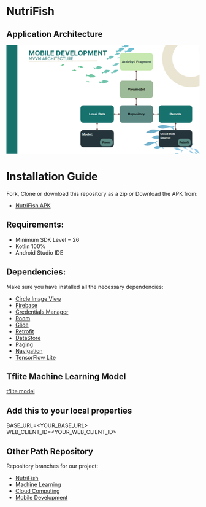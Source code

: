 # NutriFish


## Application Architecture
![view](https://github.com/NutriFish-C241-PS164/NutriFish-C241-PS164-Apps/blob/main/MVVM.png)


# Installation Guide
Fork, Clone or download this repository as a zip or Download the APK from:
- [NutriFish APK](https://github.com/NutriFish-C241-PS164/Nutrifish-C241-PS164-MobileDevelopment/releases/download/v1.0/NutriFish-v1.0.apk)

## Requirements:
- Minimum SDK Level = 26
- Kotlin 100%
- Android Studio IDE
  
## Dependencies:
Make sure you have installed all the necessary dependencies:
- [Circle Image View](https://github.com/hdodenhof/CircleImageView)
- [Firebase](https://firebase.google.com/docs/android/setup)
- [Credentials Manager](https://developer.android.com/identity/sign-in/credential-manager)
- [Room](https://developer.android.com/training/data-storage/room)
- [Glide](https://github.com/bumptech/glide)
- [Retrofit](https://github.com/square/retrofit)
- [DataStore](https://developer.android.com/topic/libraries/architecture/datastore)
- [Paging](https://developer.android.com/topic/libraries/architecture/paging/v3-overview)
- [Navigation](https://developer.android.com/guide/navigation)
- [TensorFlow Lite](https://www.tensorflow.org/lite/android/quickstart)

## Tflite Machine Learning Model
[tflite model]()

## Add this to your local properties
BASE_URL=<YOUR_BASE_URL><br>
WEB_CLIENT_ID=<YOUR_WEB_CLIENT_ID>


## Other Path Repository
Repository branches for our project:
  - [NutriFish](https://github.com/NutriFish-C241-PS164/NutriFish-C241-PS164-Apps)
  - [Machine Learning](https://github.com/RexRama/Nutrifish-C241-PS164/tree/machinelearning)
  - [Cloud Computing](https://github.com/RexRama/Nutrifish-C241-PS164/tree/Cloudcomputing)
  - [Mobile Development](https://github.com/RexRama/Nutrifish-C241-PS164/tree/mobileDevelopment)
